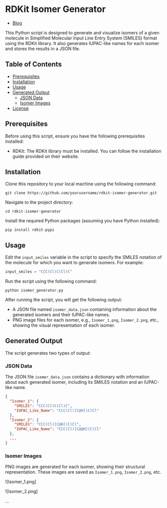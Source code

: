 # RDKit Isomer Generator

- [Blog](#[prerequisites](https://corvus-ikshana.hashnode.dev/isomer-generations-using-rdkit-library-for-mass-molecular-docking-tests-part-1))

This Python script is designed to generate and visualize isomers of a given molecule in Simplified Molecular Input Line Entry System (SMILES) format using the RDKit library. It also generates IUPAC-like names for each isomer and stores the results in a JSON file.

## Table of Contents
- [Prerequisites](#prerequisites)
- [Installation](#installation)
- [Usage](#usage)
- [Generated Output](#generated-output)
  - [JSON Data](#json-data)
  - [Isomer Images](#isomer-images)
- [License](#license)

## Prerequisites
Before using this script, ensure you have the following prerequisites installed:

- RDKit: The RDKit library must be installed. You can follow the installation guide provided on their website.

## Installation
Clone this repository to your local machine using the following command:

```shell
git clone https://github.com/yourusername/rdkit-isomer-generator.git
```

Navigate to the project directory:

```shell
cd rdkit-isomer-generator
```

Install the required Python packages (assuming you have Python installed):

```shell
pip install rdkit-pypi
```

## Usage
Edit the `input_smiles` variable in the script to specify the SMILES notation of the molecule for which you want to generate isomers. For example:

```python
input_smiles = "CCC(Cl)C(Cl)C"
```

Run the script using the following command:

```shell
python isomer_generator.py
```

After running the script, you will get the following output:

- A JSON file named `isomer_data.json` containing information about the generated isomers and their IUPAC-like names.
- PNG image files for each isomer, e.g., `Isomer_1.png`, `Isomer_2.png`, etc., showing the visual representation of each isomer.

## Generated Output
The script generates two types of output:

### JSON Data
The JSON file `isomer_data.json` contains a dictionary with information about each generated isomer, including its SMILES notation and an IUPAC-like name.

```json
{
  "Isomer_1": {
    "SMILES": "CCC(Cl)C(Cl)C",
    "IUPAC_Like_Name": "CCC(Cl)[C@H](C)Cl"
  },
  "Isomer_2": {
    "SMILES": "CCC(Cl)[C@H](C)Cl",
    "IUPAC_Like_Name": "CCC(Cl)[C@@H](C)Cl"
  },
  ...
}
```

### Isomer Images
PNG images are generated for each isomer, showing their structural representation. These images are saved as `Isomer_1.png`, `Isomer_2.png`, etc.

![Isomer_1.png]

![Isomer_2.png]

...

